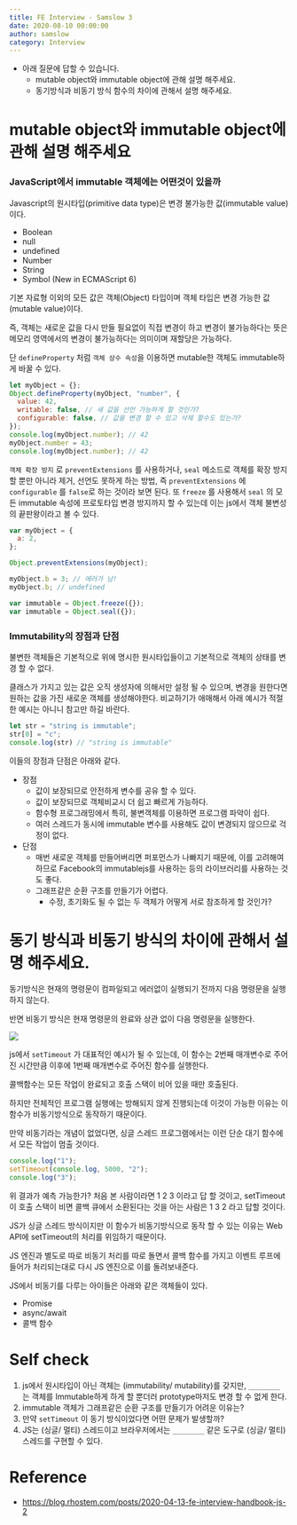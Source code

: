 ```yaml
---
title: FE Interview - Samslow 3
date: 2020-08-10 00:00:00
author: samslow
category: Interview
---
```


- 아래 질문에 답할 수 있습니다.
  - mutable object와 immutable object에 관해 설명 해주세요.
  - 동기방식과 비동기 방식 함수의 차이에 관해서 설명 해주세요.

# mutable object와 immutable object에 관해 설명 해주세요

### JavaScript에서 immutable 객체에는 어떤것이 있을까

Javascript의 원시타입(primitive data type)은 변경 불가능한 값(immutable value) 이다.

- Boolean
- null
- undefined
- Number
- String
- Symbol (New in ECMAScript 6)

기본 자료형 이외의 모든 값은 객체(Object) 타입이며 객체 타입은 변경 가능한 값(mutable value)이다.

즉, 객체는 새로운 값을 다시 만들 필요없이 직접 변경이 하고 변경이 불가능하다는 뜻은 메모리 영역에서의 변경이 불가능하다는 의미이며 재할당은 가능하다.

단 `defineProperty` 처럼 `객체 상수 속성`을 이용하면 mutable한 객체도 immutable하게 바꿀 수 있다.

```js
let myObject = {};
Object.defineProperty(myObject, "number", {
  value: 42,
  writable: false, // 새 값을 선언 가능하게 할 것인가?
  configurable: false, // 값을 변경 할 수 있고 삭제 할수도 있는가?
});
console.log(myObject.number); // 42
myObject.number = 43;
console.log(myObject.number); // 42
```

`객체 확장 방지` 로 `preventExtensions` 를 사용하거나, `seal` 메소드로 객체를 확장 방지 할 뿐만 아니라 제거, 선언도 못하게 하는 방법, 즉 `preventExtensions` 에 `configurable` 를 `false`로 하는 것이라 보면 된다. 또 `freeze` 를 사용해서 `seal` 의 모든 immutable 속성에 프로토타입 변경 방지까지 할 수 있는데 이는 js에서 객체 불변성의 끝판왕이라고 볼 수 있다.

```js
var myObject = {
  a: 2,
};

Object.preventExtensions(myObject);

myObject.b = 3; // 에러가 남!
myObject.b; // undefined

var immutable = Object.freeze({});
var immutable = Object.seal({});
```



### Immutability의 장점과 단점

불변한 객체들은 기본적으로 위에 명시한 원시타입들이고 기본적으로 객체의 상태를 변경 할 수 없다.

클래스가 가지고 있는 값은 오직 생성자에 의해서만 설정 될 수 있으며, 변경을 원한다면 원하는 값을 가진 새로운 객체를 생성해야한다. 비교하기가 애매해서 아래 예시가 적절한 예시는 아니니 참고만 하길 바란다.

```js
let str = "string is immutable";
str[0] = "c";
console.log(str) // "string is immutable"
```

이들의 장점과 단점은 아래와 같다.

* 장점
  * 값이 보장되므로 안전하게 변수를 공유 할 수 있다.
  * 값이 보장되므로 객체비교시 더 쉽고 빠르게 가능하다.
  * 함수형 프로그래밍에서 특히, 불변객체를 이용하면 프로그램 파악이 쉽다.
  * 여러 스레드가 동시에 immutable 변수를 사용해도 값이 변경되지 않으므로 걱정이 없다.
* 단점
  * 매번 새로운 객체를 만들어버리면 퍼포먼스가 나빠지기 때문에, 이를 고려해여 하므로 Facebook의 immutablejs를 사용하는 등의 라이브러리를 사용하는 것도 좋다.
  * 그래프같은 순환 구조를 만들기가 어렵다.
    * 수정, 초기화도 될 수 없는 두 객체가 어떻게 서로 참조하게 할 것인가?





# 동기 방식과 비동기 방식의 차이에 관해서 설명 해주세요.

동기방식은 현재의 명령문이 컴파일되고 에러없이 실행되기 전까지 다음 명령문을 실행하지 않는다.

반면 비동기 방식은 현재 명령문의 완료와 상관 없이 다음 명령문을 실행한다.

![](https://blog.kakaocdn.net/dn/bztSy0/btqCz451jcO/1UjnGAajLPDoBmh3VqNRjK/img.jpg)

js에서 `setTimeout` 가 대표적인 예시가 될 수 있는데, 이 함수는 2번째 매개변수로 주어진 시간만큼 이후에 1번째 매개변수로 주어진 함수를 실행한다.

콜백함수는 모든 작업이 완료되고 호출 스택이 비어 있을 때만 호출된다. 

하지만 전체적인 프로그램 실행에는 방해되지 않게 진행되는데 이것이 가능한 이유는 이 함수가 비동기방식으로 동작하기 때문이다.

만약 비동기라는 개념이 없었다면, 싱글 스레드 프로그램에서는 이런 단순 대기 함수에서 모든 작업이 멈출 것이다.

```js
console.log("1");
setTimeout(console.log, 5000, "2"); 
console.log("3");
```

위 결과가 예측 가능한가? 처음 본 사람이라면 1 2 3 이라고 답 할 것이고, setTimeout이 호출 스택이 비면 콜백 큐에서 소환된다는 것을 아는 사람은 1 3 2 라고 답할 것이다.

JS가 싱글 스레드 방식이지만 이 함수가 비동기방식으로 동작 할 수 있는 이유는 Web API에 setTimeout의 처리를 위임하기 때문이다.

JS 엔진과 별도로 따로 비동기 처리를 따로 돌면서 콜백 함수를 가지고 이벤트 루프에 들어가 처리되는대로 다시 JS 엔진으로 이를 돌려보내준다.

JS에서 비동기를 다루는 아이들은 아래와 같은 객체들이 있다.

* Promise
* async/await
* 콜백 함수



# Self check

1. js에서 원시타입이 아닌 객체는 (immutability/ mutability)를 갖지만, `________` 는 객체를 Immutable하게 하게 할 뿐더러 prototype마저도 변경 할 수 없게 한다.
2. immutable 객체가 그래프같은 순환 구조를 만들기가 어려운 이유는?
3. 만약 `setTimeout` 이 동기 방식이었다면 어떤 문제가 발생할까?
4. JS는 (싱글/ 멀티) 스레드이고 브라우저에서는 `________` 같은 도구로 (싱글/ 멀티) 스레드를 구현할 수 있다.


# Reference

- https://blog.rhostem.com/posts/2020-04-13-fe-interview-handbook-js-2
